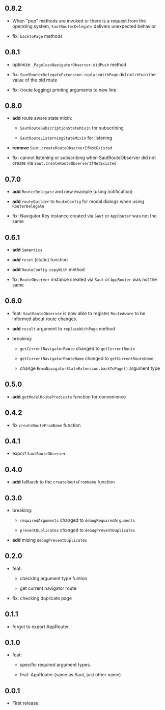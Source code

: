 ## 0.8.2

* When "pop" methods are invoked or there is a request from the operating system, `SautRouterDelegate` delivers unexpected behavior

* fix: `backToPage` methods

## 0.8.1

* optimize `_PagelessNavigatorObserver.didPush` method

* fix: `SautRouterDelegateExtension.replaceWithPage` did not return the value of the old route

* fix: (route logging) printing arguments to new line

## 0.8.0

* **add** route aware state mixin: 

  - `SautRouteSubscriptionStateMixin` for subscribing

  - `SautRouteListerningStateMixin` for listening

* **remove** `Saut.createRouteObserverIfNotExisted`

* fix: cannot listening or subscribing when SautRouteObserver did not create via `Saut.createRouteObserverIfNotExisted`

## 0.7.0

* **add** `RouterDelegate` and new example (using notification)

* **add** `routeBuilder` to `RouteConfig` for modal dialogs when using `RouterDelegate`

* fix: Navigator Key instance created via `Saut` or `AppRouter` was not the same

## 0.6.1

* **add** `Semantics`

* **add** `reset` (static) function

* **add** `RouteConfig.copyWith` method

* fix: `RouteObserver` instance created via `Saut` or `AppRouter` was not the same

## 0.6.0

* feat: `SautRouteObserver` is now able to register `RouteAware` to be informed about route changes.

* **add** `result` argument to `replaceWithPage` method

* breaking:

  - `getCurrentNavigatorRoute` changed to `getCurrentRoute`

  - `getCurrentNavigatorRouteName` changed to `getCurrentRouteName`

  - change `EnmaNavigatorStateExtension.backToPage()` argument type

## 0.5.0

* **add** `getModalRoutePredicate` function for convenience

## 0.4.2

* fix `createRouteFromName` function

## 0.4.1

* export `SautRouteObserver`

## 0.4.0

* **add** fallback to the `createRouteFromName` function

## 0.3.0

* breaking:

  - `requiredArguments` changed to `debugRequiredArguments`

  - `preventDuplicates` changed to `debugPreventDuplicates`

* **add** mising `debugPreventDuplicates`

## 0.2.0

* feat:

  - checking argument type funtion

  - get current navigator route

* fix: checking duplicate page

## 0.1.1

* forgot to export AppRouter.

## 0.1.0

* feat:

  - specific required argument types.

  - feat: AppRouter (same as Saut, just other name).

## 0.0.1

* First release.
